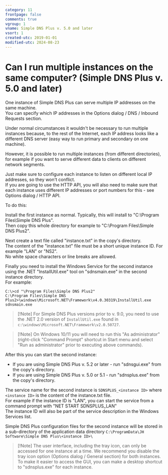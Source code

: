 ```yaml
---
category: 11
frontpage: false
comments: true
vgroup: 1
vname: Simple DNS Plus v. 5.0 and later
vsort: 1
created-utc: 2019-01-01
modified-utc: 2024-08-23
---
```

# Can I run multiple instances on the same computer? (Simple DNS Plus v. 5.0 and later)

One instance of Simple DNS Plus can serve multiple IP addresses on the same machine.  
You can specify which IP addresses in the Options dialog / DNS / Inbound Requests section.

Under normal circumstances it wouldn't be necessary to run multiple instances because, to the rest of the Internet, each IP address looks like a different DNS server (easy way to run primary and secondary on one machine).

However, it is possible to run multiple instances (from different directories), for example if you want to serve different data to clients on different network segments.

Just make sure to configure each instance to listen on different local IP addresses, so they won't conflict.  
If you are going to use the HTTP API, you will also need to make sure that each instance uses different IP addresses or port numbers for this - see Options dialog / HTTP API.

To do this:

Install the first instance as normal. Typically, this will install to "C:\Program Files\Simple DNS Plus".  
Then copy this whole directory for example to "C:\Program Files\Simple DNS Plus2".

Next create a text file called "instance.txt" in the copy's directory.  
The content of the "instance.txt" file must be a short unique instance ID. For example "LAN" or "NS2".  
No white space characters or line breaks are allowed.

Finally you need to install the Windows Service for the second instance using the .NET "InstallUtil.exe" tool on "sdnsmain.exe" in the second instance directory.  
For example:

```
C:\>cd "\Program Files\Simple DNS Plus2"  
C:\Program Files\Simple DNS Plus2>\windows\Microsoft.NET\Framework\v4.0.30319\InstallUtil.exe sdnsmain.exe  
```

> [!Note] For Simple DNS Plus versions prior to v. 9.0, you need to use the .NET 2.0 version of `InstallUtil.exe`
> found in `c:\windows\Microsoft.NET\Framework\v2.0.50727`.

> [!Note] On Windows 10/11 you will need to run this "As administrator" 
> (right-click "Command Prompt" shortcut in Start menu and select "Run as administrator"
> prior to executing above commands). 

After this you can start the second instance:  
- If you are using Simple DNS Plus v. 5.2 or later - run "sdnsgui.exe" from the copy's directory.  
- If you are using Simple DNS Plus v. 5.0 or 5.1 - run "sdnsplus.exe" from the copy's directory.

The service name for the second instance is `SDNSPLUS_<instance ID>` where `<instance ID>` is the content of the instance.txt file.  
For example if the instance ID is "LAN", you can start the service from a command prompt with "NET START SDNSPLUS_LAN"  
The instance ID will also be part of the service description in the Windows Services list.

Simple DNS Plus configuration files for the second instance will be stored in a sub-directory of the application data directory
`C:\ProgramData\JH Software\Simple DNS Plus\<instance ID>\`  

> [!Note] The user interface, including the tray icon, can only be accessed for one instance at a time. We recommend you disable the tray icon option (Options dialog / General section) for both instances.  
> To make it easier to access the GUI, you can make a desktop shortcut to "sdnsplus.exe" for each instance.
